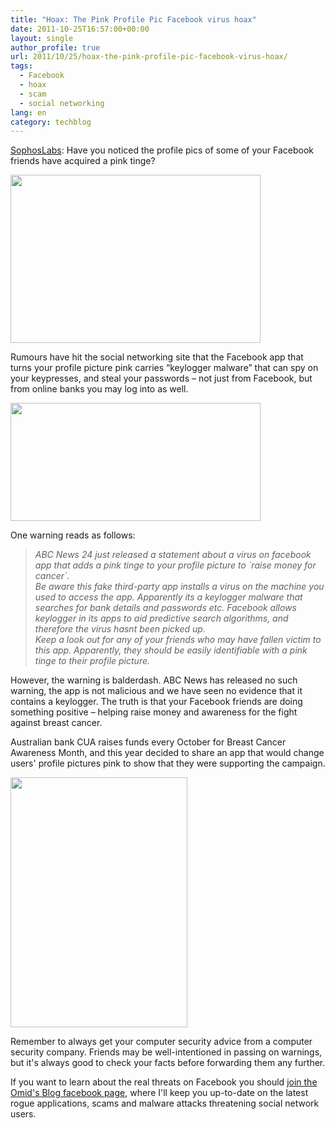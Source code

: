 ```yaml
---
title: "Hoax: The Pink Profile Pic Facebook virus hoax"
date: 2011-10-25T16:57:00+00:00
layout: single
author_profile: true
url: 2011/10/25/hoax-the-pink-profile-pic-facebook-virus-hoax/
tags:
  - Facebook
  - hoax
  - scam
  - social networking
lang: en
category: techblog
---
```

<div dir="ltr" trbidi="on">
  <a href="http://nakedsecurity.sophos.com/">SophosLabs</a>: Have you noticed the profile pics of some of your Facebook friends have acquired a pink tinge?</p> 
  
  <div>
    <a href="http://2.bp.blogspot.com/-u3Jzz1sFsNQ/TqbhomWMkeI/AAAAAAAAEKg/ruHjW6OiDRk/s1600/pink-profile-pic.jpg" imageanchor="1"><img border="0" height="269" src="http://2.bp.blogspot.com/-u3Jzz1sFsNQ/TqbhomWMkeI/AAAAAAAAEKg/ruHjW6OiDRk/s400/pink-profile-pic.jpg" width="400" /></a>
  </div>
  
  <p>
    Rumours have hit the social networking site that the Facebook app that turns your profile picture pink carries &#8220;keylogger malware&#8221; that can spy on your keypresses, and steal your passwords &#8211; not just from Facebook, but from online banks you may log into as well.
  </p>
  
  <div>
    <a href="http://2.bp.blogspot.com/-7nYslvbJK7Y/TqbiPGo_tbI/AAAAAAAAEKo/Fctwl2iTni0/s1600/pink-hoax.jpg" imageanchor="1"><img border="0" height="189" src="http://2.bp.blogspot.com/-7nYslvbJK7Y/TqbiPGo_tbI/AAAAAAAAEKo/Fctwl2iTni0/s400/pink-hoax.jpg" width="400" /></a>
  </div>
  
  <p>
    One warning reads as follows:
  </p>
  
  <blockquote>
    <p>
      <i>ABC News 24 just released a statement about a virus on facebook app that adds a pink tinge to your profile picture to `raise money for cancer`.<br />Be aware this fake third-party app installs a virus on the machine you used to access the app. Apparently its a keylogger malware that searches for bank details and passwords etc. Facebook allows keylogger in its apps to aid predictive search algorithms, and therefore the virus hasnt been picked up.<br />Keep a look out for any of your friends who may have fallen victim to this app. Apparently, they should be easily identifiable with a pink tinge to their profile picture.</i>
    </p>
  </blockquote>
  
  <p>
    However, the warning is balderdash. ABC News has released no such warning, the app is not malicious and we have seen no evidence that it contains a keylogger. The truth is that your Facebook friends are doing something positive &#8211; helping raise money and awareness for the fight against breast cancer.
  </p>
  
  <p>
    Australian bank CUA raises funds every October for Breast Cancer Awareness Month, and this year decided to share an app that would change users' profile pictures pink to show that they were supporting the campaign.
  </p>
  
  <div>
    <a href="http://4.bp.blogspot.com/-tCm3oC8td18/TqbiXNB0UYI/AAAAAAAAEKw/TO_AZPST-u8/s1600/pink-my-profile-app.jpg" imageanchor="1"><img border="0" height="400" src="http://4.bp.blogspot.com/-tCm3oC8td18/TqbiXNB0UYI/AAAAAAAAEKw/TO_AZPST-u8/s400/pink-my-profile-app.jpg" width="283" /></a>
  </div>
  
  <p>
    Remember to always get your computer security advice from a computer security company. Friends may be well-intentioned in passing on warnings, but it's always good to check your facts before forwarding them any further.
  </p>
  
  <p>
    If you want to learn about the real threats on Facebook you should <a href="http://www.facebook.com/omidsblog">join the Omid's Blog facebook page</a>, where I'll keep you up-to-date on the latest rogue applications, scams and malware attacks threatening social network users.</div>